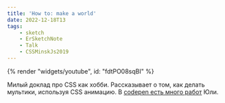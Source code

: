 ```yaml
---
title: 'How to: make a world'
date: 2022-12-18T13
tags:
    - sketch
    - ErSketchNote
    - Talk
    - CSSMinskJs2019
---
```


{% render "widgets/youtube",  id: "fdtPO08sqBI" %}

Милый доклад про CSS как хобби. Рассказывает о том, как делать мультики, используя CSS анимацию. В [codepen есть много работ](https://codepen.io/miocene) Юли.

